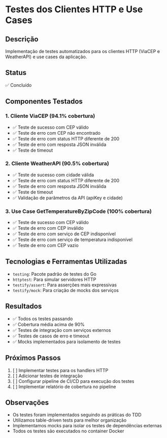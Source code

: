 # Testes dos Clientes HTTP e Use Cases

## Descrição

Implementação de testes automatizados para os clientes HTTP (ViaCEP e WeatherAPI) e use cases da aplicação.

## Status

✅ Concluído

## Componentes Testados

### 1. Cliente ViaCEP (94.1% cobertura)

- ✅ Teste de sucesso com CEP válido
- ✅ Teste de erro com CEP não encontrado
- ✅ Teste de erro com status HTTP diferente de 200
- ✅ Teste de erro com resposta JSON inválida
- ✅ Teste de timeout

### 2. Cliente WeatherAPI (90.5% cobertura)

- ✅ Teste de sucesso com cidade válida
- ✅ Teste de erro com status HTTP diferente de 200
- ✅ Teste de erro com resposta JSON inválida
- ✅ Teste de timeout
- ✅ Validação de parâmetros da API (apiKey e cidade)

### 3. Use Case GetTemperatureByZipCode (100% cobertura)

- ✅ Teste de sucesso com CEP válido
- ✅ Teste de erro com CEP inválido
- ✅ Teste de erro com serviço de CEP indisponível
- ✅ Teste de erro com serviço de temperatura indisponível
- ✅ Teste de erro com CEP vazio

## Tecnologias e Ferramentas Utilizadas

- `testing`: Pacote padrão de testes do Go
- `httptest`: Para simular servidores HTTP
- `testify/assert`: Para asserções mais expressivas
- `testify/mock`: Para criação de mocks dos serviços

## Resultados

- ✅ Todos os testes passando
- ✅ Cobertura média acima de 90%
- ✅ Testes de integração com serviços externos
- ✅ Testes de casos de erro e timeout
- ✅ Mocks implementados para isolamento de testes

## Próximos Passos

1. [ ] Implementar testes para os handlers HTTP
2. [ ] Adicionar testes de integração
3. [ ] Configurar pipeline de CI/CD para execução dos testes
4. [ ] Implementar relatório de cobertura no pipeline

## Observações

- Os testes foram implementados seguindo as práticas do TDD
- Utilizamos table-driven tests para melhor organização
- Implementamos mocks para isolar os testes de dependências externas
- Todos os testes são executados no container Docker
